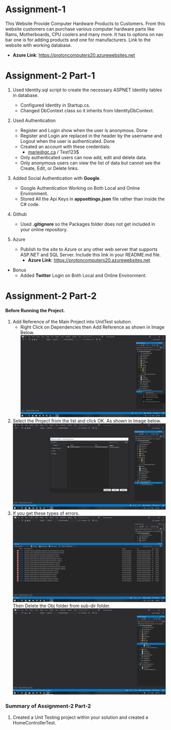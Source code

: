 ﻿# Assignment-1
This Website Provide Computer Hardware Products to Customers. From this website customers can purchase various computer hardware parts like Rams, Motherboards, CPU coolers and many more.
It has to options on nav bar one is for adding products and one for manufacturers. Link to the website with working database.
- **Azure Link**: https://protoncomputers20.azurewebsites.net
# Assignment-2 Part-1
1. Used Identity.sql script to create the necessary ASPNET Identity tables in database.
   - Configured Identity in Startup.cs.
   - Changed DbContext class so it inherits from IdentityDbContext.

2. Used Authentication 
   - Register and Login show when the user is anonymous. Done
   - Register and Login are replaced in the header by the username and Logout when the user is authenticated. Done 
   - Created an account with these credentials:
     - marie@gc.ca / Test123$
   - Only authenticated users can now add, edit and delete data.
   - Only anonymous users can view the list of data but cannot see the Create, Edit, or Delete links.

3. Added Social Authentication with **Google**.
   - Google Authentication Working on Both Local and Online Environment.
   - Stored All the Api Keys in **appsettings.json** file rather than inside the C# code.

4. Github
   - Used **.gitignore** so the Packages folder does not get included in your online repository.

5. Azure
   - Publish to the site to Azure or any other web server that supports ASP.NET and SQL Server. Include this link in your README.md file.
     - **Azure Link**: https://protoncomputers20.azurewebsites.net
- Bonus
  - Added **Twitter** Login on Both Local and Online Environment.

# Assignment-2 Part-2

#### Before Running the Project.
1. Add Reference of the Main Project into UnitTest solution.
   - Right Click on Dependencies then Add Reference as shown in Image Below.
![Step 1 Image](wwwroot/screenshots/Step1.png)
2. Select the Project from the list and click OK.
As shown in Image below.
![Step 2 Image](wwwroot/screenshots/Step2.png) 
3. If you get these types of errors.
![Step 3 Image](wwwroot/screenshots/Step3.png)
Then Delete the Obj folder from sub-dir folder. 
![Step 4 Image](wwwroot/screenshots/Step4.png) 
### Summary of Assignment-2 Part-2
1. Created a Unit Testing project within your solution and created a HomeControllerTest.
   